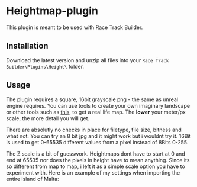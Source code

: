 # Heightmap-plugin

This plugin is meant to be used with Race Track Builder.

## Installation

Download the latest version and unzip all files into your `Race Track Builder\Plugins\Height\` folder. 

## Usage

The plugin requires a square, 16bit grayscale png - the same as unreal engine requires. You can use tools to create your own imaginary landscape or other tools such as [this](https://manticorp.github.io/unrealheightmap/), to get a real life map. The **lower** your meter/px scale, the more detail you will get.

There are absolutly no checks in place for filetype, file size, bitness and what not. You can try an 8 bit jpg and it might work but i wouldnt try it. 16Bit is used to get 0-65535 different values from a pixel instead of 8Bits 0-255.


The Z scale is a bit of guesswork. Heightmaps dont have to start at 0 and end at 65535 nor does the pixels in height have to mean anything. Since its so different from map to map, i left it as a simple scale option you have to experiment with. Here is an example of my settings when importing the entire island of Malta:

